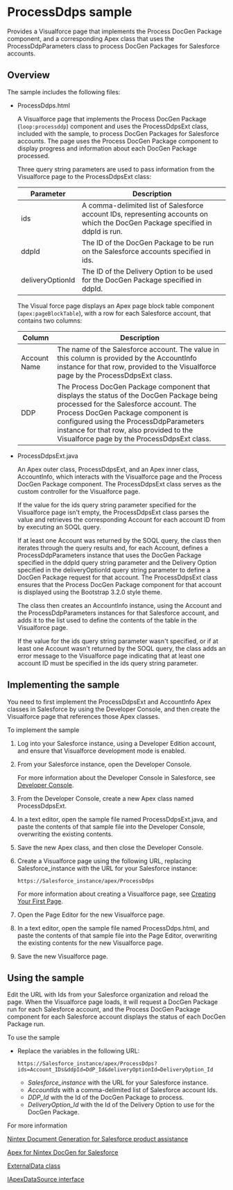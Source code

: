 ProcessDdps sample
==================

Provides a Visualforce page that implements the Process DocGen Package component, and a corresponding Apex class that uses the ProcessDdpParameters class to process DocGen Packages for Salesforce accounts.

Overview
--------

The sample includes the following files:

* ProcessDdps.html

    A Visualforce page that implements the Process DocGen Package \(`loop:processddp`\) component and uses the ProcessDdpsExt class, included with the sample, to process DocGen Packages for Salesforce accounts. The page uses the Process DocGen Package component to display progress and information about each DocGen Package processed.

    Three query string parameters are used to pass information from the Visualforce page to the ProcessDdpsExt class:

    Parameter | Description
    --- | ---
    ids | A comma-delimited list of Salesforce account IDs, representing accounts on which the DocGen Package specified in ddpId is run.
    ddpId | The ID of the DocGen Package to be run on the Salesforce accounts specified in ids.
    deliveryOptionId | The ID of the Delivery Option to be used for the DocGen Package specified in ddpId.

    The Visual force page displays an Apex page block table component \(`apex:pageBlockTable`\), with a row for each Salesforce account, that contains two columns:

    Column | Description
    --- | ---
    Account Name | The name of the Salesforce account. The value in this column is provided by the AccountInfo instance for that row, provided to the Visualforce page by the ProcessDdpsExt class.
    DDP | The Process DocGen Package component that displays the status of the DocGen Package being processed for the Salesforce account. The Process DocGen Package component is configured using the ProcessDdpParameters instance for that row, also provided to the Visualforce page by the ProcessDdpsExt class.

* ProcessDdpsExt.java

    An Apex outer class, ProcessDdpsExt, and an Apex inner class, AccountInfo, which interacts with the Visualforce page and the Process DocGen Package component. The ProcessDdpsExt class serves as the custom controller for the Visualforce page.

    If the value for the ids query string parameter specified for the Visualforce page isn't empty, the ProcessDdpsExt class parses the value and retrieves the corresponding Account for each account ID from by executing an SOQL query.

    If at least one Account was returned by the SOQL query, the class then iterates through the query results and, for each Account, defines a ProcessDdpParameters instance that uses the DocGen Package specified in the ddpId query string parameter and the Delivery Option specified in the deliveryOptionId query string parameter to define a DocGen Package request for that account. The ProcessDdpsExt class ensures that the Process DocGen Package component for that account is displayed using the Bootstrap 3.2.0 style theme.

    The class then creates an AccountInfo instance, using the Account and the ProcessDdpParameters instances for that Salesforce account, and adds it to the list used to define the contents of the table in the Visualforce page.

    If the value for the ids query string parameter wasn't specified, or if at least one Account wasn't returned by the SOQL query, the class adds an error message to the Visualforce page indicating that at least one account ID must be specified in the ids query string parameter.

Implementing the sample
-----------------------

You need to first implement the ProcessDdpsExt and AccountInfo Apex classes in Salesforce by using the Developer Console, and then create the Visualforce page that references those Apex classes.

To implement the sample

1. Log into your Salesforce instance, using a Developer Edition account, and ensure that Visualforce development mode is enabled.
1. From your Salesforce instance, open the Developer Console.

    For more information about the Developer Console in Salesforce, see [Developer Console](https://developer.salesforce.com/page/Developer_Console).
1. From the Developer Console, create a new Apex class named ProcessDdpsExt.
1. In a text editor, open the sample file named ProcessDdpsExt.java, and paste the contents of that sample file into the Developer Console, overwriting the existing contents.
1. Save the new Apex class, and then close the Developer Console.
1. Create a Visualforce page using the following URL, replacing Salesforce_instance with the URL for your Salesforce instance:

    ```https://Salesforce_instance/apex/ProcessDdps```

    For more information about creating a Visualforce page, see [Creating Your First Page](https://developer.salesforce.com/docs/atlas.en-us.pages.meta/pages/pages_quick_start_hello_world.htm).

1. Open the Page Editor for the new Visualforce page.
1. In a text editor, open the sample file named ProcessDdps.html, and paste the contents of that sample file into the Page Editor, overwriting the existing contents for the new Visualforce page.
1. Save the new Visualforce page.

Using the sample
----------------

Edit the URL with Ids from your Salesforce organization and reload the page. When the Visualforce page loads, it will request a DocGen Package run for each Salesforce account, and the Process DocGen Package component for each Salesforce account displays the status of each DocGen Package run.

To use the sample

* Replace the variables in  the following URL:

    ```https://Salesforce_instance/apex/ProcessDdps?ids=Account_IDs&ddpId=DdP_Id&deliveryOptionId=DeliveryOption_Id```

  * _Salesforce_instance_ with the URL for your Salesforce instance.
  * _AccountIds_ with a comma-delimited list of Salesforce account Ids.
  * _DDP_Id_ with the Id of the DocGen Package to process.
  * _DeliveryOption_Id_ with the Id of the Delivery Option to use for the DocGen Package.

For more information

[Nintex Document Generation for Salesforce product assistance](https://help.nintex.com/en-US/docgen/docgen-portal.htm)

[Apex for Nintex DocGen for Salesforce](https://help.nintex.com/en-us/docgen/docservices/Default.htm#cshid=9032)

[](../T_ExternalData.htm)[ExternalData class](http://help.nintex.com/en-us/docgen/docservices/Default.htm#cshid=9057)

[](../I_IApexDataSource.htm)[IApexDataSource interface](https://help.nintex.com/en-us/docgen/docservices/Default.htm#cshid=9058)
